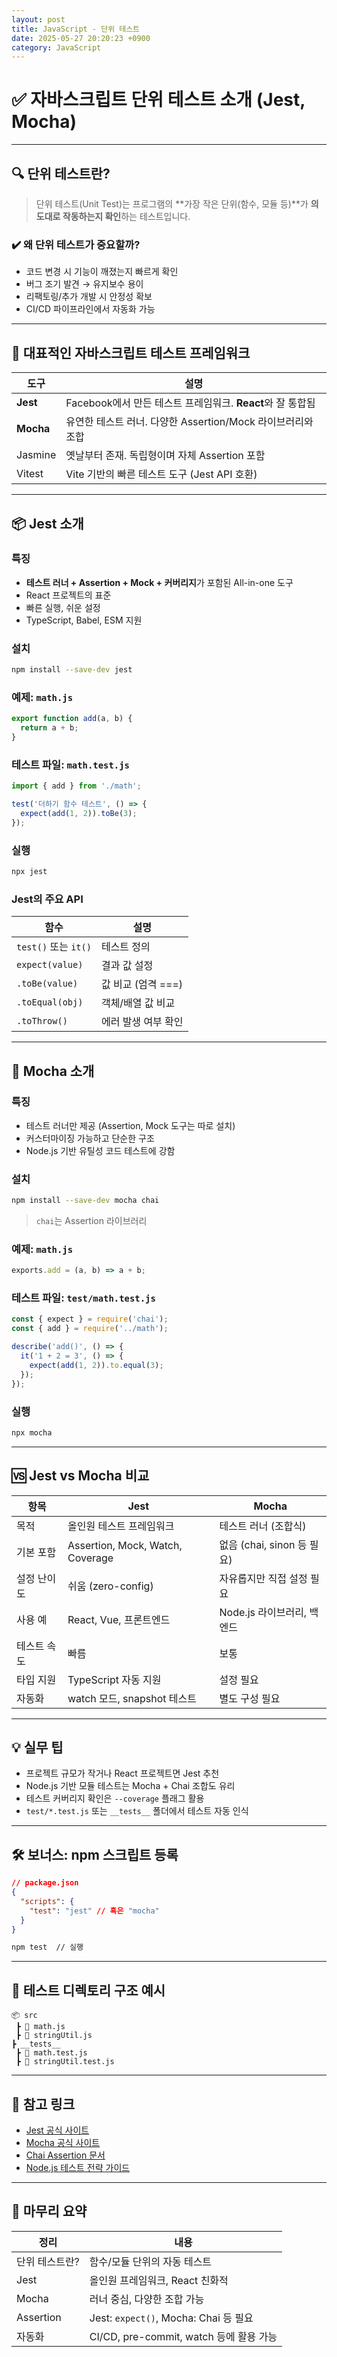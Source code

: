 ```yaml
---
layout: post
title: JavaScript - 단위 테스트
date: 2025-05-27 20:20:23 +0900
category: JavaScript
---
```

# ✅ 자바스크립트 단위 테스트 소개 (Jest, Mocha)

---

## 🔍 단위 테스트란?

> 단위 테스트(Unit Test)는 프로그램의 **가장 작은 단위(함수, 모듈 등)**가 **의도대로 작동하는지 확인**하는 테스트입니다.

### ✔️ 왜 단위 테스트가 중요할까?

- 코드 변경 시 기능이 깨졌는지 빠르게 확인
- 버그 조기 발견 → 유지보수 용이
- 리팩토링/추가 개발 시 안정성 확보
- CI/CD 파이프라인에서 자동화 가능

---

## 🧪 대표적인 자바스크립트 테스트 프레임워크

| 도구 | 설명 |
|------|------|
| **Jest** | Facebook에서 만든 테스트 프레임워크. **React**와 잘 통합됨 |
| **Mocha** | 유연한 테스트 러너. 다양한 Assertion/Mock 라이브러리와 조합 |
| Jasmine | 옛날부터 존재. 독립형이며 자체 Assertion 포함 |
| Vitest | Vite 기반의 빠른 테스트 도구 (Jest API 호환) |

---

## 📦 Jest 소개

### 특징

- **테스트 러너 + Assertion + Mock + 커버리지**가 포함된 All-in-one 도구
- React 프로젝트의 표준
- 빠른 실행, 쉬운 설정
- TypeScript, Babel, ESM 지원

### 설치

```bash
npm install --save-dev jest
```

### 예제: `math.js`

```js
export function add(a, b) {
  return a + b;
}
```

### 테스트 파일: `math.test.js`

```js
import { add } from './math';

test('더하기 함수 테스트', () => {
  expect(add(1, 2)).toBe(3);
});
```

### 실행

```bash
npx jest
```

### Jest의 주요 API

| 함수 | 설명 |
|------|------|
| `test()` 또는 `it()` | 테스트 정의 |
| `expect(value)` | 결과 값 설정 |
| `.toBe(value)` | 값 비교 (엄격 ===) |
| `.toEqual(obj)` | 객체/배열 값 비교 |
| `.toThrow()` | 에러 발생 여부 확인 |

---

## 🔄 Mocha 소개

### 특징

- 테스트 러너만 제공 (Assertion, Mock 도구는 따로 설치)
- 커스터마이징 가능하고 단순한 구조
- Node.js 기반 유틸성 코드 테스트에 강함

### 설치

```bash
npm install --save-dev mocha chai
```

> `chai`는 Assertion 라이브러리

### 예제: `math.js`

```js
exports.add = (a, b) => a + b;
```

### 테스트 파일: `test/math.test.js`

```js
const { expect } = require('chai');
const { add } = require('../math');

describe('add()', () => {
  it('1 + 2 = 3', () => {
    expect(add(1, 2)).to.equal(3);
  });
});
```

### 실행

```bash
npx mocha
```

---

## 🆚 Jest vs Mocha 비교

| 항목 | Jest | Mocha |
|------|------|-------|
| 목적 | 올인원 테스트 프레임워크 | 테스트 러너 (조합식) |
| 기본 포함 | Assertion, Mock, Watch, Coverage | 없음 (chai, sinon 등 필요) |
| 설정 난이도 | 쉬움 (zero-config) | 자유롭지만 직접 설정 필요 |
| 사용 예 | React, Vue, 프론트엔드 | Node.js 라이브러리, 백엔드 |
| 테스트 속도 | 빠름 | 보통 |
| 타입 지원 | TypeScript 자동 지원 | 설정 필요 |
| 자동화 | watch 모드, snapshot 테스트 | 별도 구성 필요 |

---

## 💡 실무 팁

- 프로젝트 규모가 작거나 React 프로젝트면 Jest 추천
- Node.js 기반 모듈 테스트는 Mocha + Chai 조합도 유리
- 테스트 커버리지 확인은 `--coverage` 플래그 활용
- `test/*.test.js` 또는 `__tests__` 폴더에서 테스트 자동 인식

---

## 🛠 보너스: npm 스크립트 등록

```json
// package.json
{
  "scripts": {
    "test": "jest" // 혹은 "mocha"
  }
}
```

```bash
npm test  // 실행
```

---

## 📁 테스트 디렉토리 구조 예시

```
📦 src
 ┣ 📜 math.js
 ┣ 📜 stringUtil.js
┣ __tests__
 ┣ 📜 math.test.js
 ┣ 📜 stringUtil.test.js
```

---

## 🔗 참고 링크

- [Jest 공식 사이트](https://jestjs.io/)
- [Mocha 공식 사이트](https://mochajs.org/)
- [Chai Assertion 문서](https://www.chaijs.com/guide/)
- [Node.js 테스트 전략 가이드](https://nodejs.dev/learn/nodejs-unit-testing-in-depth)

---

## 📌 마무리 요약

| 정리 | 내용 |
|------|------|
| 단위 테스트란? | 함수/모듈 단위의 자동 테스트 |
| Jest | 올인원 프레임워크, React 친화적 |
| Mocha | 러너 중심, 다양한 조합 가능 |
| Assertion | Jest: `expect()`, Mocha: Chai 등 필요 |
| 자동화 | CI/CD, pre-commit, watch 등에 활용 가능 |